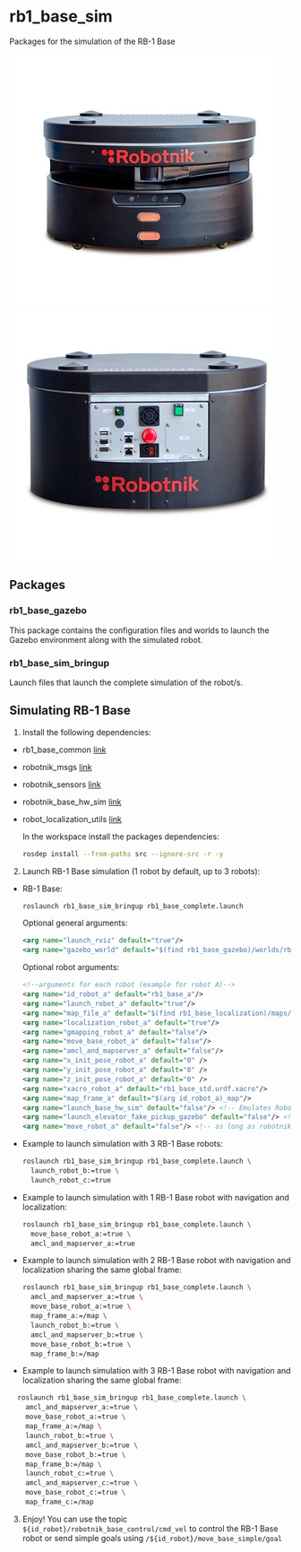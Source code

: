 # rb1_base_sim


Packages for the simulation of the RB-1 Base

![RB-1-BASE Front](doc/rb-1-base-front.jpg) ![RB-1-BASE Rear](doc/rb-1-base-rear.jpg)
<!-- ![RB-1-BASE Perspective](doc/rb-1-base-pers.jpg) -->

## Packages

### rb1_base_gazebo

This package contains the configuration files and worlds to launch the Gazebo environment along with the simulated robot.

### rb1_base_sim_bringup

Launch files that launch the complete simulation of the robot/s.



## Simulating RB-1 Base

1. Install the following dependencies:
  - rb1_base_common [link](https://github.com/RobotnikAutomation/rb1_base_common)
  - robotnik_msgs [link](https://github.com/RobotnikAutomation/robotnik_msgs)
  - robotnik_sensors [link](https://github.com/RobotnikAutomation/robotnik_sensors)
  - robotnik_base_hw_sim [link](https://github.com/RobotnikAutomation/robotnik_base_hw_sim)
  - robot_localization_utils [link](https://github.com/RobotnikAutomation/robot_localization_utils)

    In the workspace install the packages dependencies:
    ```bash
    rosdep install --from-paths src --ignore-src -r -y
    ```

2. Launch RB-1 Base simulation (1 robot by default, up to 3 robots):
- RB-1 Base:
  ```bash
  roslaunch rb1_base_sim_bringup rb1_base_complete.launch
  ```

  Optional general arguments:
  ```xml
  <arg name="launch_rviz" default="true"/>
  <arg name="gazebo_world" default="$(find rb1_base_gazebo)/worlds/rb1_base_office.world"/>

  ```
  Optional robot arguments:
  ```xml
  <!--arguments for each robot (example for robot A)-->
  <arg name="id_robot_a" default="rb1_base_a"/>
  <arg name="launch_robot_a" default="true"/>
  <arg name="map_file_a" default="$(find rb1_base_localization)/maps/willow_garage/willow_garage.yaml"/>
  <arg name="localization_robot_a" default="true"/>
  <arg name="gmapping_robot_a" default="false"/>
  <arg name="move_base_robot_a" default="false"/>
  <arg name="amcl_and_mapserver_a" default="false"/>
  <arg name="x_init_pose_robot_a" default="0" />
  <arg name="y_init_pose_robot_a" default="0" />
  <arg name="z_init_pose_robot_a" default="0" />
  <arg name="xacro_robot_a" default="rb1_base_std.urdf.xacro"/>
  <arg name="map_frame_a" default="$(arg id_robot_a)_map"/>
  <arg name="launch_base_hw_sim" default="false"/> <!-- Emulates Robotnik Base HW -->
  <arg name="launch_elevator_fake_pickup_gazebo" default="false"/> <!-- avoids Gazebo physics to pick carts -->
  <arg name="move_robot_a" default="false"/> <!-- as long as robotnik_navigation pkg is installed -->
  ```
- Example to launch simulation with 3 RB-1 Base robots:
  ```bash
  roslaunch rb1_base_sim_bringup rb1_base_complete.launch \
    launch_robot_b:=true \
    launch_robot_c:=true
  ```
- Example to launch simulation with 1 RB-1 Base robot with navigation and localization:
  ```bash
  roslaunch rb1_base_sim_bringup rb1_base_complete.launch \
    move_base_robot_a:=true \
    amcl_and_mapserver_a:=true
  ```
- Example to launch simulation with 2 RB-1 Base robot with navigation and localization sharing the same global frame:
  ```bash
  roslaunch rb1_base_sim_bringup rb1_base_complete.launch \
    amcl_and_mapserver_a:=true \
    move_base_robot_a:=true \
    map_frame_a:=/map \
    launch_robot_b:=true \
    amcl_and_mapserver_b:=true \
    move_base_robot_b:=true \
    map_frame_b:=/map
  ```
- Example to launch simulation with 3 RB-1 Base robot with navigation and localization sharing the same global frame:
```bash
  roslaunch rb1_base_sim_bringup rb1_base_complete.launch \
    amcl_and_mapserver_a:=true \
    move_base_robot_a:=true \
    map_frame_a:=/map \
    launch_robot_b:=true \
    amcl_and_mapserver_b:=true \
    move_base_robot_b:=true \
    map_frame_b:=/map \
    launch_robot_c:=true \
    amcl_and_mapserver_c:=true \
    move_base_robot_c:=true \
    map_frame_c:=/map
```
3. Enjoy! You can use the topic `${id_robot}/robotnik_base_control/cmd_vel` to control the RB-1 Base robot or send simple goals using `/${id_robot}/move_base_simple/goal`
